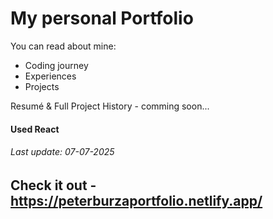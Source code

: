 # My personal Portfolio
You can read about mine:
- Coding journey
- Experiences
- Projects

Resumé & Full Project History - comming soon...

#### Used React
###### Last update: 07-07-2025

## Check it out - https://peterburzaportfolio.netlify.app/
